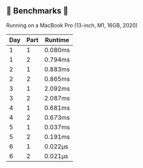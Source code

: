 ## 🔨 Benchmarks 🔨

Running on a MacBook Pro (13-inch, M1, 16GB, 2020)

| Day | Part | Runtime |
|-----|------|---------|
|  1  |  1   | 0.080ms |
|  1  |  2   | 0.794ms |
|  2  |  1   | 0.883ms |
|  2  |  2   | 0.865ms |
|  3  |  1   | 2.092ms |
|  3  |  2   | 2.087ms |
|  4  |  1   | 0.681ms |
|  4  |  2   | 0.673ms |
|  5  |  1   | 0.037ms |
|  5  |  2   | 0.191ms |
|  6  |  1   | 0.022μs |
|  6  |  2   | 0.021μs |